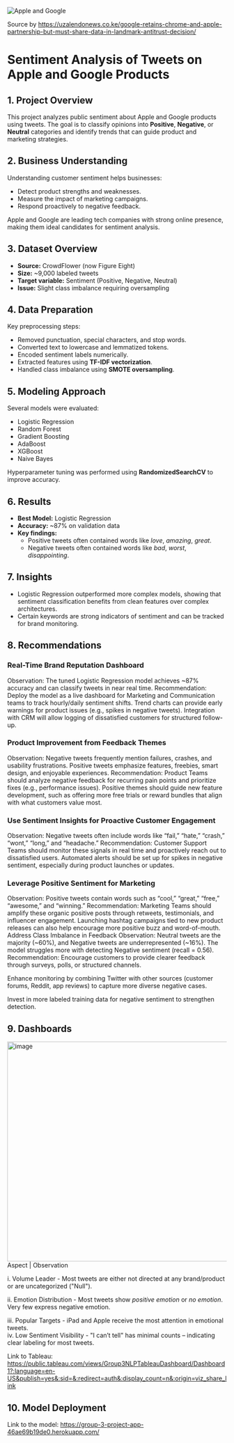 ![Apple and Google](https://github.com/user-attachments/assets/350460c9-cdad-4724-9fae-5c120657dd29)

Source by https://uzalendonews.co.ke/google-retains-chrome-and-apple-partnership-but-must-share-data-in-landmark-antitrust-decision/
# Sentiment Analysis of Tweets on Apple and Google Products

## 1. Project Overview
This project analyzes public sentiment about Apple and Google products using tweets. The goal is to classify opinions into **Positive**, **Negative**, or **Neutral** categories and identify trends that can guide product and marketing strategies.

## 2. Business Understanding
Understanding customer sentiment helps businesses:
- Detect product strengths and weaknesses.
- Measure the impact of marketing campaigns.
- Respond proactively to negative feedback.

Apple and Google are leading tech companies with strong online presence, making them ideal candidates for sentiment analysis.

## 3. Dataset Overview
- **Source:** CrowdFlower (now Figure Eight)
- **Size:** ~9,000 labeled tweets
- **Target variable:** Sentiment (Positive, Negative, Neutral)
- **Issue:** Slight class imbalance requiring oversampling

## 4. Data Preparation
Key preprocessing steps:
- Removed punctuation, special characters, and stop words.
- Converted text to lowercase and lemmatized tokens.
- Encoded sentiment labels numerically.
- Extracted features using **TF-IDF vectorization**.
- Handled class imbalance using **SMOTE oversampling**.

## 5. Modeling Approach
Several models were evaluated:
- Logistic Regression  
- Random Forest  
- Gradient Boosting  
- AdaBoost  
- XGBoost  
- Naive Bayes  

Hyperparameter tuning was performed using **RandomizedSearchCV** to improve accuracy.

## 6. Results
- **Best Model:** Logistic Regression  
- **Accuracy:** ~87% on validation data  
- **Key findings:**  
  - Positive tweets often contained words like *love*, *amazing*, *great*.  
  - Negative tweets often contained words like *bad*, *worst*, *disappointing*.  

## 7. Insights
- Logistic Regression outperformed more complex models, showing that sentiment classification benefits from clean features over complex architectures.
- Certain keywords are strong indicators of sentiment and can be tracked for brand monitoring.

## 8. Recommendations
### Real-Time Brand Reputation Dashboard
Observation: The tuned Logistic Regression model achieves ~87% accuracy and can classify tweets in near real time.
Recommendation: Deploy the model as a live dashboard for Marketing and Communication teams to track hourly/daily sentiment shifts. Trend charts can provide early warnings for product issues (e.g., spikes in negative tweets). Integration with CRM will allow logging of dissatisfied customers for structured follow-up.
### Product Improvement from Feedback Themes
Observation: Negative tweets frequently mention failures, crashes, and usability frustrations. Positive tweets emphasize features, freebies, smart design, and enjoyable experiences.
Recommendation: Product Teams should analyze negative feedback for recurring pain points and prioritize fixes (e.g., performance issues). Positive themes should guide new feature development, such as offering more free trials or reward bundles that align with what customers value most.
### Use Sentiment Insights for Proactive Customer Engagement
Observation: Negative tweets often include words like “fail,” “hate,” “crash,” “wont,” “long,” and “headache.”
Recommendation: Customer Support Teams should monitor these signals in real time and proactively reach out to dissatisfied users. Automated alerts should be set up for spikes in negative sentiment, especially during product launches or updates.
### Leverage Positive Sentiment for Marketing
Observation: Positive tweets contain words such as “cool,” “great,” “free,” “awesome,” and “winning.”
Recommendation: Marketing Teams should amplify these organic positive posts through retweets, testimonials, and influencer engagement. Launching hashtag campaigns tied to new product releases can also help encourage more positive buzz and word-of-mouth.
Address Class Imbalance in Feedback
Observation: Neutral tweets are the majority (~60%), and Negative tweets are underrepresented (~16%). The model struggles more with detecting Negative sentiment (recall = 0.56).
Recommendation: Encourage customers to provide clearer feedback through surveys, polls, or structured channels.

Enhance monitoring by combining Twitter with other sources (customer forums, Reddit, app reviews) to capture more diverse negative cases.

Invest in more labeled training data for negative sentiment to strengthen detection.

## 9. Dashboards 
<img width="1280" height="505" alt="image" src="https://github.com/user-attachments/assets/56d19c85-f8b4-49f0-a367-b371a4ea1754" />
Aspect                       | Observation                                                                                   

i. Volume Leader             - Most tweets are either not directed at any brand/product or are uncategorized ("Null"). 

ii. Emotion Distribution     - Most tweets show *positive emotion* or *no emotion*. Very few express negative emotion.

iii. Popular Targets         - iPad and Apple receive the most attention in emotional tweets.                                  
iv. Low Sentiment Visibility - "I can’t tell" has minimal counts – indicating clear labeling for most tweets.

Link to Tableau: https://public.tableau.com/views/Group3NLPTableauDashboard/Dashboard1?:language=en-US&publish=yes&:sid=&:redirect=auth&:display_count=n&:origin=viz_share_link
   
## 10. Model Deployment
Link to the model: https://group-3-project-app-46ae69b19de0.herokuapp.com/
